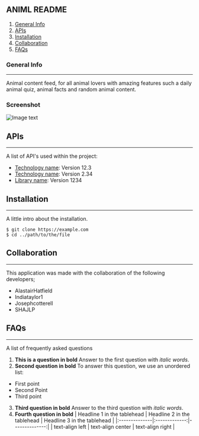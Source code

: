 ## ANIML README
1. [General Info](#general-info)
2. [APIs](#APIs)
3. [Installation](#installation)
4. [Collaboration](#collaboration)
5. [FAQs](#faqs)
### General Info
***
Animal content feed, for all animal lovers with amazing features such a daily animal quiz, animal facts and random animal content. 
### Screenshot
![Image text](https://www.united-internet.de/fileadmin/user_upload/Brands/Downloads/Logo_IONOS_by.jpg)
## APIs
***
A list of API's used within the project:
* [Technology name](https://example.com): Version 12.3 
* [Technology name](https://example.com): Version 2.34
* [Library name](https://example.com): Version 1234
## Installation
***
A little intro about the installation. 
```
$ git clone https://example.com
$ cd ../path/to/the/file

```

## Collaboration
***
This application was made with the collaboration of the following developers;

* AlastairHatfield
* Indiataylor1
* Josephcotterell
* SHAJLP

## FAQs
***
A list of frequently asked questions
1. **This is a question in bold**
Answer to the first question with _italic words_. 
2. __Second question in bold__ 
To answer this question, we use an unordered list:
* First point
* Second Point
* Third point
3. **Third question in bold**
Answer to the third question with *italic words*.
4. **Fourth question in bold**
| Headline 1 in the tablehead | Headline 2 in the tablehead | Headline 3 in the tablehead |
|:--------------|:-------------:|--------------:|
| text-align left | text-align center | text-align right |
